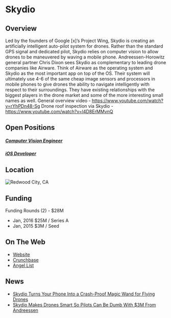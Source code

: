 # Skydio
## Overview
Led by the founders of Google [x]’s Project Wing, Skydio is creating an artificially intelligent auto-pilot system for drones. Rather than the standard GPS signal and dedicated pilot, Skydio relies on computer vision to allow drones to be maneuvered by waving a mobile phone.
Andreessen-Horowitz general partner Chris Dixon sees Skydio as complementary to leading drone companies like Airware. Think of Airware as the operating system and Skydio as the most important app on top of the OS.
Their system will ultimately use 4-6 of the same cheap image sensors and processors in mobile phones to give drones the ability to navigate intelligently with respect to their surroundings.
They have existing relationships with the biggest players in the drone market and some of the more interesting small names as well.
General overview video - https://www.youtube.com/watch?v=rYhPDn48-Sg
Drone roof inspection via Skydio - https://www.youtube.com/watch?v=l4D8ErMMvnQ

## Open Positions
##### [Computer Vision Engineer](https://github.com/the31337/jobs/blob/master/skydio/software-engineer-computer-vision.md)
##### [iOS Developer](https://github.com/the31337/jobs/blob/master/skydio/ios-developer.md)

## Location
![Redwood City, CA](https://maps.googleapis.com/maps/api/staticmap?center=Redwood+City,+CA&zoom=13&scale=false&size=600x300&maptype=roadmap&format=png&visual_refresh=true)

## Funding
Funding Rounds (2) - $28M
+ Jan, 2016	$25M / Series A
+ Jan, 2015	$3M / Seed

## On The Web
+ [Website](http://www.skydio.com/)
+ [Crunchbase](https://www.crunchbase.com/organization/skydio#/entity)
+ [Angel List](https://angel.co/skydio)

## News
+ [Skydio Turns Your Phone Into a Crash-Proof Magic Wand for Flying Drones](http://gizmodo.com/skydio-turns-your-phone-into-a-crash-proof-magic-wand-f-1679733634)
+ [Skydio Makes Drones Smart So Pilots Can Be Dumb With $3M From Andreessen](https://techcrunch.com/2015/01/15/drone-auto-pilot)
